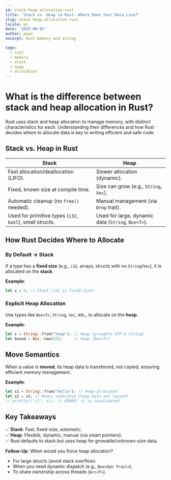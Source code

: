 ```yaml
---
id: stack-heap-allocation-rust
title: 'Stack vs. Heap in Rust: Where Does Your Data Live?'
slug: stack-heap-allocation-rust
locale: en
date: '2025-08-01'
author: mayo
excerpt: Rust memory and string

tags:
  - rust
  - memory
  - stack
  - heap
  - allocation
---
```


# What is the difference between stack and heap allocation in Rust?

Rust uses stack and heap allocation to manage memory, with distinct characteristics for each. Understanding their differences and how Rust decides where to allocate data is key to writing efficient and safe code.

## Stack vs. Heap in Rust

| **Stack** | **Heap** |
|-----------|----------|
| Fast allocation/deallocation (LIFO). | Slower allocation (dynamic). |
| Fixed, known size at compile time. | Size can grow (e.g., `String`, `Vec`). |
| Automatic cleanup (no `free()` needed). | Manual management (via `Drop` trait). |
| Used for primitive types (`i32`, `bool`), small structs. | Used for large, dynamic data (`String`, `Box<T>`). |

## How Rust Decides Where to Allocate

### By Default → Stack

If a type has a **fixed size** (e.g., `i32`, arrays, structs with no `String`/`Vec`), it is allocated on the **stack**.

**Example**:
```rust
let x = 5; // Stack (i32 is fixed-size)
```

### Explicit Heap Allocation

Use types like `Box<T>`, `String`, `Vec`, etc., to allocate on the **heap**.

**Example**:
```rust
let s = String::from("heap"); // Heap (growable UTF-8 string)
let boxed = Box::new(42);     // Heap (Box<T>)
```

## Move Semantics

When a value is **moved**, its heap data is transferred, not copied, ensuring efficient memory management.

**Example**:
```rust
let s1 = String::from("hello"); // Heap-allocated
let s2 = s1; // Moves ownership (heap data not copied)
// println!("{}", s1); // ERROR: s1 is invalidated
```

## Key Takeaways

✅ **Stack**: Fast, fixed-size, automatic.  
✅ **Heap**: Flexible, dynamic, manual (via smart pointers).  
✅ Rust defaults to stack but uses heap for growable/unknown-size data.

**Follow-Up**: When would you force heap allocation?  
- For large structs (avoid stack overflow).  
- When you need dynamic dispatch (e.g., `Box<dyn Trait>`).  
- To share ownership across threads (`Arc<T>`).
